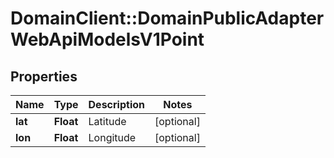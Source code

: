 # DomainClient::DomainPublicAdapterWebApiModelsV1Point

## Properties
Name | Type | Description | Notes
------------ | ------------- | ------------- | -------------
**lat** | **Float** | Latitude | [optional] 
**lon** | **Float** | Longitude | [optional] 


